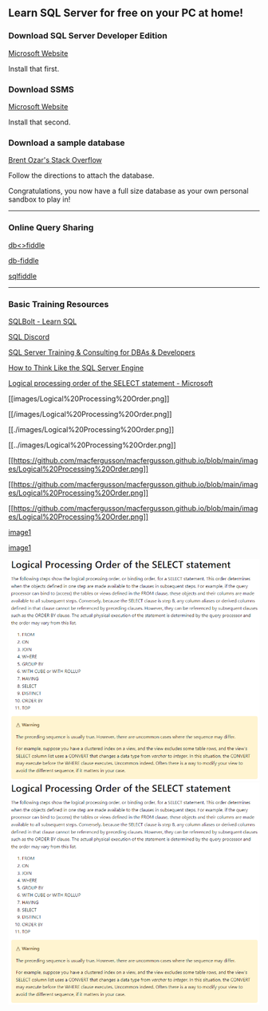 ## Learn SQL Server for free on your PC at home!

### Download SQL Server Developer Edition

[Microsoft Website](https://www.microsoft.com/en-us/sql-server/sql-server-downloads)

Install that first.

### Download SSMS 

[Microsoft Website](https://docs.microsoft.com/en-us/sql/ssms/download-sql-server-management-studio-ssms)

Install that second.

### Download a sample database 

[Brent Ozar's Stack Overflow](https://www.brentozar.com/archive/2015/10/how-to-download-the-stack-overflow-database-via-bittorrent/)

Follow the directions to attach the database.

Congratulations, you now have a full size database as your own personal sandbox to play in!

---

### Online Query Sharing

[db<>fiddle](https://dbfiddle.uk/)

[db-fiddle](https://www.db-fiddle.com/)

[sqlfiddle](http://sqlfiddle.com/)

---

### Basic Training Resources


[SQLBolt - Learn SQL](https://sqlbolt.com/)


[SQL Discord](https://discord.gg/5c5ge7a7Ku)


[SQL Server Training & Consulting for DBAs & Developers ](https://www.sqlskills.com/)


[How to Think Like the SQL Server Engine](https://www.youtube.com/playlist?list=PLDYqU5RH_aX1VSVvjdla9TOKf939UhIDB)


[Logical processing order of the SELECT statement - Microsoft](https://docs.microsoft.com/en-us/sql/t-sql/queries/select-transact-sql?view=sql-server-ver15#logical-processing-order-of-the-select-statement)


[[images/Logical%20Processing%20Order.png]]

[[/images/Logical%20Processing%20Order.png]]

[[./images/Logical%20Processing%20Order.png]]

[[../images/Logical%20Processing%20Order.png]]

[[https://github.com/macfergusson/macfergusson.github.io/blob/main/images/Logical%20Processing%20Order.png]]

[[https://github.com/macfergusson/macfergusson.github.io/blob/main/images/Logical%20Processing%20Order.png]]

[[https://github.com/macfergusson/macfergusson.github.io/blob/main/images/Logical%20Processing%20Order.png]]

[image1](https://github.com/macfergusson/macfergusson.github.io/blob/main/images/Logical%20Processing%20Order.png)

[image1](images/Logical%20Processing%20Order.png)


<img src="images/Logical%20Processing%20Order.png">

<img src="/images/Logical%20Processing%20Order.png">

